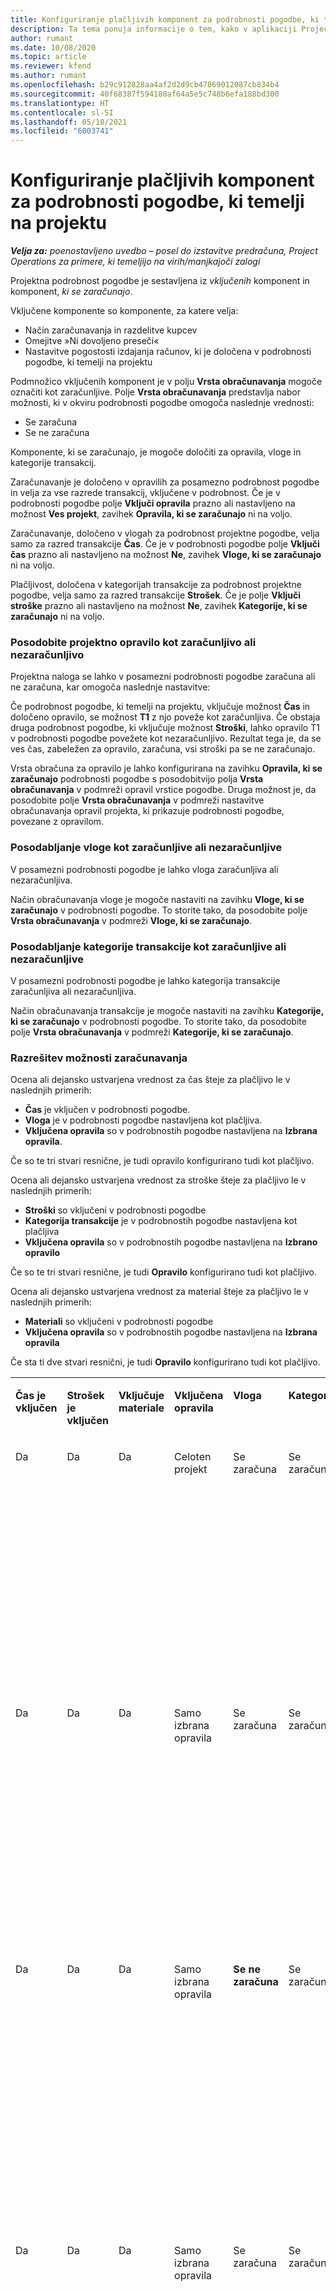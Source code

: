 ```yaml
---
title: Konfiguriranje plačljivih komponent za podrobnosti pogodbe, ki temelji na projektu
description: Ta tema ponuja informacije o tem, kako v aplikaciji Project Operations v podrobnost pogodbe dodati komponente, ki se zaračunajo.
author: rumant
ms.date: 10/08/2020
ms.topic: article
ms.reviewer: kfend
ms.author: rumant
ms.openlocfilehash: b29c912828aa4af2d2d9cb47869012087cb834b4
ms.sourcegitcommit: 40f68387f594180af64a5e5c748b6efa188bd300
ms.translationtype: HT
ms.contentlocale: sl-SI
ms.lasthandoff: 05/10/2021
ms.locfileid: "6003741"
---
```

# <a name="configure-chargeable-components-of-a-project-based-contract-line"></a>Konfiguriranje plačljivih komponent za podrobnosti pogodbe, ki temelji na projektu

_**Velja za:** poenostavljeno uvedbo – posel do izstavitve predračuna, Project Operations za primere, ki temeljijo na virih/manjkajoči zalogi_

Projektna podrobnost pogodbe je sestavljena iz *vključenih* komponent in komponent, *ki se zaračunajo*.

Vključene komponente so komponente, za katere velja:

  - Način zaračunavanja in razdelitve kupcev
  - Omejitve »Ni dovoljeno preseči« 
  - Nastavitve pogostosti izdajanja računov, ki je določena v podrobnosti pogodbe, ki temelji na projektu

Podmnožico vključenih komponent je v polju **Vrsta obračunavanja** mogoče označiti kot zaračunljive. Polje **Vrsta obračunavanja** predstavlja nabor možnosti, ki v okviru podrobnosti pogodbe omogoča naslednje vrednosti:

  - Se zaračuna
  - Se ne zaračuna

Komponente, ki se zaračunajo, je mogoče določiti za opravila, vloge in kategorije transakcij.

Zaračunavanje je določeno v opravilih za posamezno podrobnost pogodbe in velja za vse razrede transakcij, vključene v podrobnost. Če je v podrobnosti pogodbe polje **Vključi opravila** prazno ali nastavljeno na možnost **Ves projekt**, zavihek **Opravila, ki se zaračunajo** ni na voljo.

Zaračunavanje, določeno v vlogah za podrobnost projektne pogodbe, velja samo za razred transakcije **Čas**. Če je v podrobnosti pogodbe polje **Vključi čas** prazno ali nastavljeno na možnost **Ne**, zavihek **Vloge, ki se zaračunajo** ni na voljo.

Plačljivost, določena v kategorijah transakcije za podrobnost projektne pogodbe, velja samo za razred transakcije **Strošek**. Če je polje **Vključi stroške** prazno ali nastavljeno na možnost **Ne**, zavihek **Kategorije, ki se zaračunajo** ni na voljo.

### <a name="update-a-project-task-as-chargeable-or-non-chargeable"></a>Posodobite projektno opravilo kot zaračunljivo ali nezaračunljivo

Projektna naloga se lahko v posamezni podrobnosti pogodbe zaračuna ali ne zaračuna, kar omogoča naslednje nastavitve:

Če podrobnost pogodbe, ki temelji na projektu, vključuje možnost **Čas** in določeno opravilo, se možnost **T1** z njo poveže kot zaračunljiva. Če obstaja druga podrobnost pogodbe, ki vključuje možnost **Stroški**, lahko opravilo T1 v podrobnosti pogodbe povežete kot nezaračunljivo. Rezultat tega je, da se ves čas, zabeležen za opravilo, zaračuna, vsi stroški pa se ne zaračunajo.

Vrsta obračuna za opravilo je lahko konfigurirana na zavihku **Opravila, ki se zaračunajo** podrobnosti pogodbe s posodobitvijo polja **Vrsta obračunavanja** v podmreži opravil vrstice pogodbe. Druga možnost je, da posodobite polje **Vrsta obračunavanja** v podmreži nastavitve obračunavanja opravil projekta, ki prikazuje podrobnosti pogodbe, povezane z opravilom.

### <a name="update-a-role-as-chargeable-or-non-chargeable"></a>Posodabljanje vloge kot zaračunljive ali nezaračunljive

V posamezni podrobnosti pogodbe je lahko vloga zaračunljiva ali nezaračunljiva.

Način obračunavanja vloge je mogoče nastaviti na zavihku **Vloge, ki se zaračunajo** v podrobnosti pogodbe. To storite tako, da posodobite polje **Vrsta obračunavanja** v podmreži **Vloge, ki se zaračunajo**.

### <a name="update-a-transaction-category-as-chargeable-or-non-chargeable"></a>Posodabljanje kategorije transakcije kot zaračunljive ali nezaračunljive

V posamezni podrobnosti pogodbe je lahko kategorija transakcije zaračunljiva ali nezaračunljiva.

Način obračunavanja transakcije je mogoče nastaviti na zavihku **Kategorije, ki se zaračunajo** v podrobnosti pogodbe. To storite tako, da posodobite polje **Vrsta obračunavanja** v podmreži **Kategorije, ki se zaračunajo**.

### <a name="resolve-chargeability"></a>Razrešitev možnosti zaračunavanja

Ocena ali dejansko ustvarjena vrednost za čas šteje za plačljivo le v naslednjih primerih:

   - **Čas** je vključen v podrobnosti pogodbe.
   - **Vloga** je v podrobnosti pogodbe nastavljena kot plačljiva.
   - **Vključena opravila** so v podrobnostih pogodbe nastavljena na **Izbrana opravila**.
 
 Če so te tri stvari resnične, je tudi opravilo konfigurirano tudi kot plačljivo. 

Ocena ali dejansko ustvarjena vrednost za stroške šteje za plačljivo le v naslednjih primerih:

   - **Stroški** so vključeni v podrobnosti pogodbe
   - **Kategorija transakcije** je v podrobnostih pogodbe nastavljena kot plačljiva
   - **Vključena opravila** so v podrobnostih pogodbe nastavljena na **Izbrano opravilo**
  
 Če so te tri stvari resnične, je tudi **Opravilo** konfigurirano tudi kot plačljivo. 

Ocena ali dejansko ustvarjena vrednost za material šteje za plačljivo le v naslednjih primerih:

   - **Materiali** so vključeni v podrobnosti pogodbe
   - **Vključena opravila** so v podrobnostih pogodbe nastavljena na **Izbrana opravila**

Če sta ti dve stvari resnični, je tudi **Opravilo** konfigurirano tudi kot plačljivo. 

<table border="0" cellspacing="0" cellpadding="0">
    <tbody>
        <tr>
            <td width="70" valign="top">
                <p>
                    <strong>Čas je vključen</strong>
                </p>
            </td>
            <td width="78" valign="top">
                <p>
                    <strong>Strošek je vključen</strong>
                    <strong></strong>
                </p>
            </td>
            <td width="63" valign="top">
                <p>
                    <strong>Vključuje materiale</strong>
                    <strong></strong>
                </p>
            </td>
            <td width="75" valign="top">
                <p>
                    <strong>Vključena opravila</strong>
                    <strong></strong>
                </p>
            </td>
            <td width="65" valign="top">
                <p>
                    <strong>Vloga</strong>
                    <strong></strong>
                </p>
            </td>
            <td width="70" valign="top">
                <p>
                    <strong>Kategoriji</strong>
                    <strong></strong>
                </p>
            </td>
            <td width="65" valign="top">
                <p>
                    <strong>Opravilo</strong>
                    <strong></strong>
                </p>
            </td>
            <td width="350" valign="top">
                <p>
                    <strong>Vpliv plačljivosti</strong>
                </p>
            </td>
        </tr>
        <tr>
            <td width="70" valign="top">
                <p>
Da </p>
            </td>
            <td width="78" valign="top">
                <p>
Da </p>
            </td>
            <td width="63" valign="top">
                <p>
Da </p>
            </td>
            <td width="75" valign="top">
                <p>
Celoten projekt </p>
            </td>
            <td width="65" valign="top">
                <p>
Se zaračuna </p>
            </td>
            <td width="70" valign="top">
                <p>
Se zaračuna </p>
            </td>
            <td width="65" valign="top">
                <p>
Ni mogoče nastaviti </p>
            </td>
            <td width="350" valign="top">
                <p>
Obračun po dejanskem času: <strong>Se zaračuna</strong>
                </p>
                <p>
Vrsta obračuna za dejanske stroške: <strong>Se zaračuna</strong>
                </p>
                <p>
Vrsta obračuna za dejanski material: <strong>plačljivo</strong>
                </p>
            </td>
        </tr>
        <tr>
            <td width="70" valign="top">
                <p>
Da </p>
            </td>
            <td width="78" valign="top">
                <p>
Da </p>
            </td>
            <td width="63" valign="top">
                <p>
Da </p>
            </td>
            <td width="75" valign="top">
                <p>
Samo izbrana opravila </p>
            </td>
            <td width="65" valign="top">
                <p>
Se zaračuna </p>
            </td>
            <td width="70" valign="top">
                <p>
Se zaračuna </p>
            </td>
            <td width="65" valign="top">
                <p>
Se zaračuna </p>
            </td>
            <td width="350" valign="top">
                <p>
Obračun po dejanskem času: <strong>Se zaračuna</strong>
                </p>
                <p>
Vrsta obračuna za dejanske stroške: <strong>Se zaračuna</strong>
                </p>
                <p>
Vrsta obračuna za dejanski material: <strong>plačljivo</strong>
                </p>
            </td>
        </tr>
        <tr>
            <td width="70" valign="top">
                <p>
Da </p>
            </td>
            <td width="78" valign="top">
                <p>
Da </p>
            </td>
            <td width="63" valign="top">
                <p>
Da </p>
            </td>
            <td width="75" valign="top">
                <p>
Samo izbrana opravila </p>
            </td>
            <td width="65" valign="top">
                <p>
                    <strong>Se ne zaračuna</strong>
                </p>
            </td>
            <td width="70" valign="top">
                <p>
Se zaračuna </p>
            </td>
            <td width="65" valign="top">
                <p>
Se zaračuna </p>
            </td>
            <td width="350" valign="top">
                <p>
Obračun po dejanskem času: <strong>Se ne zaračuna</strong>
                </p>
                <p>
Vrsta obračuna za dejansko vrednost stroška: Se zaračuna </p>
                <p>
Vrsta obračuna za dejanski material: plačljivo </p>
            </td>
        </tr>
        <tr>
            <td width="70" valign="top">
                <p>
Da </p>
            </td>
            <td width="78" valign="top">
                <p>
Da </p>
            </td>
            <td width="63" valign="top">
                <p>
Da </p>
            </td>
            <td width="75" valign="top">
                <p>
Samo izbrana opravila </p>
            </td>
            <td width="65" valign="top">
                <p>
Se zaračuna </p>
            </td>
            <td width="70" valign="top">
                <p>
Se zaračuna </p>
            </td>
            <td width="65" valign="top">
                <p>
                    <strong>Se ne zaračuna</strong>
                </p>
            </td>
            <td width="350" valign="top">
                <p>
Obračun po dejanskem času: <strong>Se ne zaračuna</strong>
                </p>
                <p>
Vrsta obračuna za dejanske stroške: <strong>Se ne zaračuna</strong>
                </p>
                <p>
Vrsta obračuna za dejanski material: <strong>Se ne zaračuna</strong>
                </p>
            </td>
        </tr>
        <tr>
            <td width="70" valign="top">
                <p>
Da </p>
            </td>
            <td width="78" valign="top">
                <p>
Da </p>
            </td>
            <td width="63" valign="top">
                <p>
Da </p>
            </td>
            <td width="75" valign="top">
                <p>
Samo izbrana opravila </p>
            </td>
            <td width="65" valign="top">
                <p>
                    <strong>Se ne zaračuna</strong>
                </p>
            </td>
            <td width="70" valign="top">
                <p>
Se zaračuna </p>
            </td>
            <td width="65" valign="top">
                <p>
                    <strong>Se ne zaračuna</strong>
                </p>
            </td>
            <td width="350" valign="top">
                <p>
Obračun po dejanskem času: <strong>Se ne zaračuna</strong>
                </p>
                <p>
Vrsta obračuna za dejanske stroške: <strong>Se ne zaračuna</strong>
                </p>
                <p>
Vrsta obračuna za dejanski material: <strong>Se ne zaračuna</strong>
                </p>
            </td>
        </tr>
        <tr>
            <td width="70" valign="top">
                <p>
Da </p>
            </td>
            <td width="78" valign="top">
                <p>
Da </p>
            </td>
            <td width="63" valign="top">
                <p>
Da </p>
            </td>
            <td width="75" valign="top">
                <p>
Samo izbrana opravila </p>
            </td>
            <td width="65" valign="top">
                <p>
                    <strong>Se ne zaračuna</strong>
                </p>
            </td>
            <td width="70" valign="top">
                <p>
                    <strong>Se ne zaračuna</strong>
                </p>
            </td>
            <td width="65" valign="top">
                <p>
Se zaračuna </p>
            </td>
            <td width="350" valign="top">
                <p>
Obračun po dejanskem času: <strong>Se ne zaračuna</strong>
                </p>
                <p>
Vrsta obračuna za dejanske stroške: <strong>Se ne zaračuna</strong>
                </p>
                <p>
Vrsta obračuna za dejanski material: plačljivo </p>
            </td>
        </tr>
        <tr>
            <td width="70" valign="top">
                <p>
                    <strong>No</strong>
                </p>
            </td>
            <td width="78" valign="top">
                <p>
Da </p>
            </td>
            <td width="63" valign="top">
                <p>
Da </p>
            </td>
            <td width="75" valign="top">
                <p>
Celoten projekt </p>
            </td>
            <td width="65" valign="top">
                <p>
Ni mogoče nastaviti </p>
            </td>
            <td width="70" valign="top">
                <p>
                    <strong>Se zaračuna</strong>
                </p>
            </td>
            <td width="65" valign="top">
                <p>
Ni mogoče nastaviti </p>
            </td>
            <td width="350" valign="top">
                <p>
Obračun po dejanskem času: <strong>Ni na voljo</strong>
                </p>
                <p>
Vrsta obračuna za dejansko vrednost stroška: Se zaračuna </p>
                <p>
Vrsta obračuna za dejanski material: plačljivo </p>
            </td>
        </tr>
        <tr>
            <td width="70" valign="top">
                <p>
                    <strong>No</strong>
                </p>
            </td>
            <td width="78" valign="top">
                <p>
Da </p>
            </td>
            <td width="63" valign="top">
                <p>
Da </p>
            </td>
            <td width="75" valign="top">
                <p>
Celoten projekt </p>
            </td>
            <td width="65" valign="top">
                <p>
Ni mogoče nastaviti </p>
            </td>
            <td width="70" valign="top">
                <p>
                    <strong>Se ne zaračuna</strong>
                </p>
            </td>
            <td width="65" valign="top">
                <p>
Ni mogoče nastaviti </p>
            </td>
            <td width="350" valign="top">
                <p>
Obračun po dejanskem času: <strong>Ni na voljo</strong>
                </p>
                <p>
Vrsta obračuna za dejanske stroške: <strong>Se ne zaračuna</strong>
                </p>
                <p>
Vrsta obračuna za dejanski material: plačljivo </p>
            </td>
        </tr>
        <tr>
            <td width="70" valign="top">
                <p>
Da </p>
            </td>
            <td width="78" valign="top">
                <p>
                    <strong>No</strong>
                </p>
            </td>
            <td width="63" valign="top">
                <p>
Da </p>
            </td>
            <td width="75" valign="top">
                <p>
Celoten projekt </p>
            </td>
            <td width="65" valign="top">
                <p>
Se zaračuna </p>
            </td>
            <td width="70" valign="top">
                <p>
Ni mogoče nastaviti </p>
            </td>
            <td width="65" valign="top">
                <p>
Ni mogoče nastaviti </p>
            </td>
            <td width="350" valign="top">
                <p>
Obračun po dejanskem času: Se zaračuna </p>
                <p>
Vrsta obračuna za dejanske stroške:<strong> Ni na voljo</strong>
                </p>
                <p>
Vrsta obračuna za dejanski material: plačljivo </p>
            </td>
        </tr>
        <tr>
            <td width="70" valign="top">
                <p>
Da </p>
            </td>
            <td width="78" valign="top">
                <p>
                    <strong>No</strong>
                </p>
            </td>
            <td width="63" valign="top">
                <p>
Da </p>
            </td>
            <td width="75" valign="top">
                <p>
Celoten projekt </p>
            </td>
            <td width="65" valign="top">
                <p>
                    <strong>Se ne zaračuna</strong>
                </p>
            </td>
            <td width="70" valign="top">
                <p>
Ni mogoče nastaviti </p>
            </td>
            <td width="65" valign="top">
                <p>
Ni mogoče nastaviti </p>
            </td>
            <td width="350" valign="top">
                <p>
Obračun po dejanskem času: <strong>Se ne zaračuna</strong>
                </p>
                <p>
Vrsta obračuna za dejanske stroške:<strong> Ni na voljo</strong>
                </p>
                <p>
Vrsta obračuna za dejanski material: plačljivo </p>
            </td>
        </tr>
        <tr>
            <td width="70" valign="top">
                <p>
Da </p>
            </td>
            <td width="78" valign="top">
                <p>
Da </p>
            </td>
            <td width="63" valign="top">
                <p>
                    <strong>No</strong>
                </p>
            </td>
            <td width="75" valign="top">
                <p>
Celoten projekt </p>
            </td>
            <td width="65" valign="top">
                <p>
Se zaračuna </p>
            </td>
            <td width="70" valign="top">
                <p>
Se zaračuna </p>
            </td>
            <td width="65" valign="top">
                <p>
Ni mogoče nastaviti </p>
            </td>
            <td width="350" valign="top">
                <p>
Obračun po dejanskem času: Se zaračuna </p>
                <p>
Vrsta obračuna za dejansko vrednost stroška: Se zaračuna </p>
                <p>
Vrsta obračuna za dejanski material: <strong>Ni na voljo</strong>
                </p>
            </td>
        </tr>
        <tr>
            <td width="70" valign="top">
                <p>
Da </p>
            </td>
            <td width="78" valign="top">
                <p>
Da </p>
            </td>
            <td width="63" valign="top">
                <p>
                    <strong>No</strong>
                </p>
            </td>
            <td width="75" valign="top">
                <p>
Celoten projekt </p>
            </td>
            <td width="65" valign="top">
                <p>
                    <strong>Se ne zaračuna</strong>
                </p>
            </td>
            <td width="70" valign="top">
                <p>
                    <strong>Se ne zaračuna</strong>
                </p>
            </td>
            <td width="65" valign="top">
                <p>
Ni mogoče nastaviti </p>
            </td>
            <td width="350" valign="top">
                <p>
Obračun po dejanskem času: <strong>Se ne zaračuna</strong>
                </p>
                <p>
Vrsta obračuna za dejanske stroške: <strong>Se ne zaračuna</strong>
                </p>
                <p>
Vrsta obračuna za dejanski material: <strong>Ni na voljo</strong>
                </p>
            </td>
        </tr>
    </tbody>
</table>





[!INCLUDE[footer-include](../../includes/footer-banner.md)]
